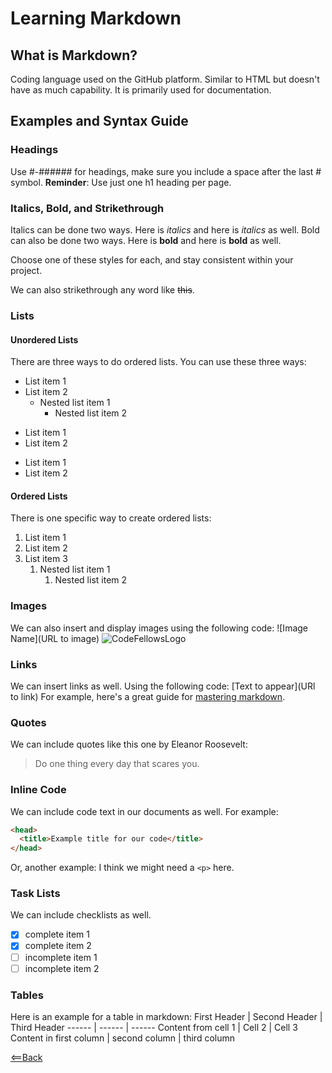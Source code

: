 # Learning Markdown

## What is Markdown?
Coding language used on the GitHub platform. Similar to HTML but doesn't have as much capability. It is primarily used for documentation. 

## Examples and Syntax Guide

### Headings
Use #-###### for headings, make sure you include a space after the last # symbol. 
**Reminder**: Use just one h1 heading per page. 

### Italics, Bold, and Strikethrough
Italics can be done two ways. Here is *italics* and here is _italics_ as well.
Bold can also be done two ways. Here is **bold** and here is __bold__ as well.

Choose one of these styles for each, and stay consistent within your project. 

We can also strikethrough any word like ~~this~~. 

### Lists

#### Unordered Lists
There are three ways to do ordered lists. You can use these three ways:
* List item 1
* List item 2
  * Nested list item 1
    * Nested list item 2

- List item 1
- List item 2

* List item 1
* List item 2

#### Ordered Lists
There is one specific way to create ordered lists:
1. List item 1
1. List item 2
1. List item 3
   1. Nested list item 1
      1. Nested list item 2

### Images
We can also insert and display images using the following code:
![Image Name](URL to image)
![CodeFellowsLogo](https://miro.medium.com/max/1200/1*MghnV-Q6kiAeO-ZQQreitA.png)

### Links
We can insert links as well. Using the following code:
[Text to appear](URl to link)
For example, here's a great guide for [mastering markdown](https://guides.github.com/features/mastering-markdown/).

### Quotes
We can include quotes like this one by Eleanor Roosevelt:
> Do one thing every day that scares you.

### Inline Code
We can include code text in our documents as well. For example:
```html
<head>
  <title>Example title for our code</title>
</head>
```
Or, another example:
I think we might need a `<p>` here. 

### Task Lists
We can include checklists as well.
- [x] complete item 1
- [x] complete item 2
- [ ] incomplete item 1
- [ ] incomplete item 2

### Tables
Here is an example for a table in markdown:
First Header | Second Header | Third Header
------ | ------ | ------
Content from cell 1 | Cell 2 | Cell 3
Content in first column | second column | third column


[<==Back](code102contents.md)
